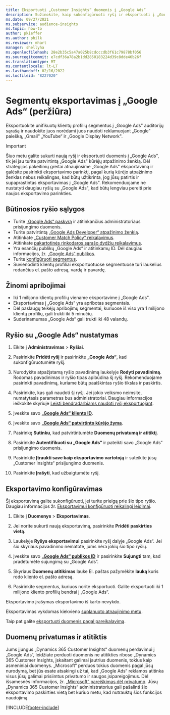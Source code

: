 ```yaml
---
title: Eksportuoti „Customer Insights“ duomenis į „Google Ads“
description: Sužinokite, kaip sukonfigūruoti ryšį ir eksportuoti į „Google Ads“.
ms.date: 09/27/2021
ms.subservice: audience-insights
ms.topic: how-to
author: pkieffer
ms.author: philk
ms.reviewer: mhart
manager: shellyha
ms.openlocfilehash: 28e2b35c5a47a025b8cdcccdb3f61c79878bf056
ms.sourcegitcommit: e7cdf36a78a2b1dd2850183224d39c8dde46b26f
ms.translationtype: MT
ms.contentlocale: lt-LT
ms.lasthandoff: 02/16/2022
ms.locfileid: "8227020"
---
```

# <a name="export-segments-to-google-ads-preview"></a>Segmentų eksportavimas į „Google Ads“ (peržiūra)

Eksportuokite unifikuotų klientų profilių segmentus į „Google Ads" auditorijų sąrašą ir naudokite juos norėdami juos naudoti reklamuojant „Google" paiešką, „Gmail" „YouTube“ ir „Google Display Network". 

> [!IMPORTANT]
> Šiuo metu galite sukurti naują ryšį ir eksportuoti duomenis į „Google Ads", tik jei jau turite patvirtintą „Google Ads" kūrėjų atpažinimo ženklą. Dėl strategijos pakeitimų greitai atnaujinsime „Google Ads" eksportavimą ir galėsite pasirinkti eksportavimo parinktį, pagal kurią kūrėjo atpažinimo ženklas nebus reikalingas, kad būtų užtikrinta, jog jūsų patirtis ir supaprastintas eksportavimas į „Google Ads". Rekomenduojame ne nustatyti daugiau ryšių su „Google Ads", kad būtų lengviau pereiti prie naujos eksportavimo parinkties.

## <a name="prerequisites-for-connection"></a>Būtinosios ryšio sąlygos

-   Turite [„Google Ads“ paskyrą](https://ads.google.com/) ir atitinkančius administratoriaus prisijungimo duomenis.
-   Turite patvirtintą [„Google Ads Developer“ atpažinimo ženklą](https://developers.google.com/google-ads/api/docs/first-call/dev-token). 
-   Atitinkate [„Customer Match Policy“ reikalavimus](https://support.google.com/adspolicy/answer/6299717).
-   Atitinkate [pakartotinės rinkodaros sąrašo dydžių reikalavimus](https://support.google.com/google-ads/answer/7558048).
-   Yra esančių publikų „Google Ads“ ir atitinkamų ID. Dėl daugiau informacijos, žr. [„Google Ads“ publikos](https://support.google.com/google-ads/answer/7558048?hl=en#:~:text=Audience%20lists%20is%20a%20section,Display%20Network%20through%20remarketing%20campaigns.).
-   Turite [konfigūruoti segmentus](segments.md).
-   Suvienodinti klientų profiliai eksportuotuose segmentuose turi laukelius rodančius el. pašto adresą, vardą ir pavardę.

## <a name="known-limitations"></a>Žinomi apribojimai

- Iki 1 milijono klientų profilių viename eksportavime į „Google Ads".
- Eksportavimas į „Google Ads“ yra apribotas segmentais.
- Dėl paslaugų teikėjų apribojimų segmentai, kuriuose iš viso yra 1 milijono klientų profilių, gali trukti iki 5 minučių. 
- Suderinamumas „Google Ads“ gali trukti iki 48 valandų.

## <a name="set-up-connection-to-google-ads"></a>Ryšio su „Google Ads“ nustatymas

1. Eikite į **Administravimas** > **Ryšiai**.

1. Pasirinkite **Pridėti ryšį** ir pasirinkite **„Google Ads“**, kad sukonfigūruotumėte ryšį.

1. Nurodykite atpažįstamą ryšio pavadinimą laukelyje **Rodyti pavadinimą**. Rodomas pavadinimas ir ryšio tipas apibūdina šį ryšį. Rekomenduojame pasirinkti pavadinimą, kuriame būtų paaiškintas ryšio tikslas ir paskirtis.

1. Pasirinkite, kas gali naudoti šį ryšį. Jei jokio veiksmo neimsite, numatytasis parametras bus administratoriai. Daugiau informacijos ieškokite skyriuje [Leisti bendradarbiams naudoti ryšį eksportuojant](connections.md#allow-contributors-to-use-a-connection-for-exports).

1. Įveskite savo **[„Google Ads“ kliento ID](https://support.google.com/google-ads/answer/1704344)**.

1. Įveskite savo **[„Google Ads“ patvirtinto kūrėjo žymą](https://developers.google.com/google-ads/api/docs/first-call/dev-token)**.

1. Pasirinkę **Sutinku**, kad patvirtintumėte **Duomenų privatumą ir atitiktį**.

1. Pasirinkite **Autentifikuoti su „Google Ads“** ir pateikti savo „Google Ads“ prisijungimo duomenis.

1. Pasirinkite **Įtraukti save kaip eksportavimo vartotoją** ir suteikite jūsų „Customer Insights“ prisijungimo duomenis.

1. Pasirinkite **Įrašyti**, kad užbaigtumėte ryšį. 

## <a name="configure-an-export"></a>Eksportavimo konfigūravimas

Šį eksportavimą galite sukonfigūruoti, jei turite prieigą prie šio tipo ryšio. Daugiau informacijos žr. [Eksportavimui konfigūruoti reikalingi leidimai](export-destinations.md#set-up-a-new-export).

1. Eikite į **Duomenys** > **Eksportavimas**.

1. Jei norite sukurti naują eksportavimą, pasirinkite **Pridėti paskirties vietą**.

1. Laukelyje **Ryšys eksportavimui** pasirinkite ryšį dalyje „Google Ads“. Jei šio skyriaus pavadinimo nematote, jums nėra jokių šio tipo ryšių.

1. Įveskite savo **[„Google Ads“ publikos ID](https://support.google.com/google-ads/answer/7558048?hl=en#:~:text=Audience%20lists%20is%20a%20section,Display%20Network%20through%20remarketing%20campaigns.)** ir pasirinkite **Sujungti** tam, kad pradėtumėte sujungimą su „Google Ads“.

1. Skyriaus **Duomenų atitikimas** lauke El. paštas pažymėkite **lauką** kuris rodo kliento el. pašto adresą.

1. Pasirinkite segmentus, kuriuos norite eksportuoti. Galite eksportuoti iki 1 milijono kliento profilių bendrai į „Google Ads“.

Eksportavimo įrašymas eksportavimo iš karto nevykdo.

Eksportavimas vykdomas kiekvieno [suplanuoto atnaujinimo metu](system.md#schedule-tab). 

Taip pat galite [eksportuoti duomenis pagal pareikalavimą](export-destinations.md#run-exports-on-demand). 

## <a name="data-privacy-and-compliance"></a>Duomenų privatumas ir atitiktis

Jums įjungus „Dynamics 365 Customer Insights“ duomenų perdavimui į „Google Ads“, leidžiate perduoti duomenis ne atitikties ribose „Dynamics 365 Customer Insights, įskaitant galimai jautrius duomenis, tokius kaip asmeniniai duomenys. „Microsoft“ perduos tokius duomenis pagal jūsų nurodymą, bet jūs esate atsakingi už tai, kad „Google Ads“ reklamos atitinka visus jūsų galimai prisiimtus privatumo ir saugos įsipareigojimus. Dėl išsamesnės informacijos, žr. [„Microsoft“ pareiškimas dėl privatumo](https://go.microsoft.com/fwlink/?linkid=396732).
Jūsų „Dynamics 365 Customer Insights“ administratorius gali pašalinti šio eksportavimo paskirties vietą bet kuriuo metu, kad nutrauktų šios funkcijos naudojimą.


[!INCLUDE[footer-include](../includes/footer-banner.md)]

